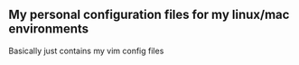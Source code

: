 ## My personal configuration files for my linux/mac environments

Basically just contains my vim config files
